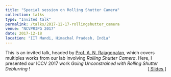 ```yaml
---
title: "Special session on Rolling Shutter Camera" 
collection: talks
type: "Invited talk"
permalink: /talks/2017-12-17-rollingshutter_camera
venue: "NCVPRIPG 2017"
date: 2017-12-18
location: "IIT Mandi, Himachal Pradesh, India"
---
```

<p style="text-align:left;">
   This is an invited talk, headed by <a href="http://www.ee.iitm.ac.in/~raju/">Prof. A. N. Rajagopalan</a>, which covers multiples works from our lab involving <i>Rolling Shutter Camera</i>. Here, I presented our ICCV 2017 work <i>Going Unconstrained with Rolling Shutter Deblurring</i> !  
    <span style="float:right;">
         <a href="https://drive.google.com/open?id=1y7Eb3jBU756K3mi84gv0DDREvQYGLDs8">&#91; Slides &#93;</a> 
    </span>
</p>

           
    
